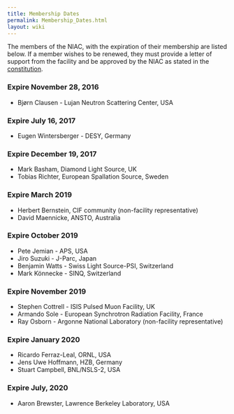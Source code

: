 ```yaml
---
title: Membership Dates
permalink: Membership_Dates.html
layout: wiki
---
```


The members of the NIAC, with the expiration of their membership are
listed below. If a member wishes to be renewed, they must provide a
letter of support from the facility and be approved by the NIAC as
stated in the [constitution](NIAC.html "wikilink").

### Expire November 28, 2016

-   Bjørn Clausen - Lujan Neutron Scattering Center, USA


### Expire July 16, 2017

-   Eugen Wintersberger - DESY, Germany

### Expire December 19, 2017

-   Mark Basham, Diamond Light Source, UK
-   Tobias Richter, European Spallation Source, Sweden

### Expire March 2019

-   Herbert Bernstein, CIF community (non-facility representative)
-   David Maennicke, ANSTO, Australia

### Expire October 2019

-   Pete Jemian - APS, USA
-   Jiro Suzuki - J-Parc, Japan
-   Benjamin Watts - Swiss Light Source-PSI, Switzerland
-   Mark Könnecke - SINQ, Switzerland

### Expire November 2019

-   Stephen Cottrell - ISIS Pulsed Muon Facility, UK
-   Armando Sole - European Synchrotron Radiation Facility, France
-   Ray Osborn - Argonne National Laboratory (non-facility representative)

### Expire January 2020

-   Ricardo Ferraz-Leal, ORNL, USA
-   Jens Uwe Hoffmann, HZB, Germany
-   Stuart Campbell, BNL/NSLS-2, USA

### Expire July, 2020

-   Aaron Brewster, Lawrence Berkeley Laboratory, USA
